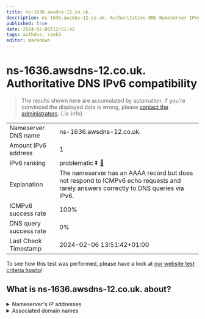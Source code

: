 ```yaml
---
title: ns-1636.awsdns-12.co.uk.
description: ns-1636.awsdns-12.co.uk. Authoritative DNS Nameserver IPv6 compatibility
published: true
date: 2024-02-06T12:51:42
tags: authdns, rank5
editor: markdown
---
```


# ns-1636.awsdns-12.co.uk. Authoritative DNS IPv6 compatibility

> The results shown here are accumulated by automation. If you're convinced the displayed data is wrong, please [contact the administrators](/howto/chat). 
{.is-info}




|   |   |
| - | - |
| Nameserver DNS name | ns-1636.awsdns-12.co.uk.
| Amount IPv6 address | 1
| IPv6 ranking | problematic :arrow_double_down: [🔗](/howto/ranking) |
| Explanation | The nameserver has an AAAA record but does not respond to ICMPv6 echo requests and rarely answers correctly to DNS queries via IPv6. |
| ICMPv6 success rate | 100%|
| DNS query success rate | 0% |
| Last Check Timestamp | 2024-02-06 13:51:42+01:00 |

To see how this test was performed, please have a look at [our website test criteria howto](/howto/testcriteria/authdns)!


## What is ns-1636.awsdns-12.co.uk. about?




<details>
<summary>Nameserver's IP addresses</summary>

2600:9000:5306:6400::1

</details>



<details>
<summary>Associated domain names</summary>

www.mongodb.com

</details>
